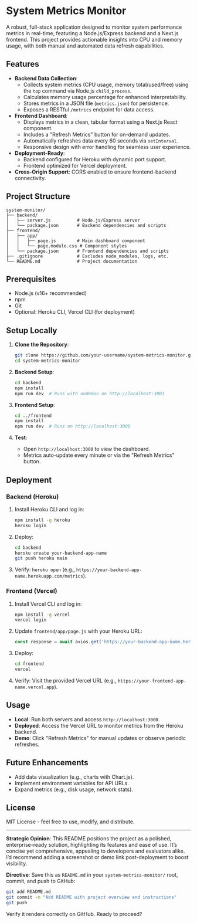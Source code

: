 # System Metrics Monitor

A robust, full-stack application designed to monitor system performance metrics in real-time, featuring a Node.js/Express backend and a Next.js frontend. This project provides actionable insights into CPU and memory usage, with both manual and automated data refresh capabilities.

## Features
- **Backend Data Collection**:
  - Collects system metrics (CPU usage, memory total/used/free) using the `top` command via Node.js `child_process`.
  - Calculates memory usage percentage for enhanced interpretability.
  - Stores metrics in a JSON file (`metrics.json`) for persistence.
  - Exposes a RESTful `/metrics` endpoint for data access.
- **Frontend Dashboard**:
  - Displays metrics in a clean, tabular format using a Next.js React component.
  - Includes a "Refresh Metrics" button for on-demand updates.
  - Automatically refreshes data every 60 seconds via `setInterval`.
  - Responsive design with error handling for seamless user experience.
- **Deployment-Ready**:
  - Backend configured for Heroku with dynamic port support.
  - Frontend optimized for Vercel deployment.
- **Cross-Origin Support**: CORS enabled to ensure frontend-backend connectivity.

## Project Structure
```
system-monitor/
├── backend/
│   ├── server.js          # Node.js/Express server
│   └── package.json       # Backend dependencies and scripts
├── frontend/
│   ├── app/
│   │   ├── page.js        # Main dashboard component
│   │   └── page.module.css # Component styles
│   └── package.json       # Frontend dependencies and scripts
├── .gitignore             # Excludes node_modules, logs, etc.
└── README.md              # Project documentation
```

## Prerequisites
- Node.js (v16+ recommended)
- npm
- Git
- Optional: Heroku CLI, Vercel CLI (for deployment)

## Setup Locally
1. **Clone the Repository**:
   ```bash
   git clone https://github.com/your-username/system-metrics-monitor.git
   cd system-metrics-monitor
   ```

2. **Backend Setup**:
   ```bash
   cd backend
   npm install
   npm run dev  # Runs with nodemon on http://localhost:3001
   ```

3. **Frontend Setup**:
   ```bash
   cd ../frontend
   npm install
   npm run dev  # Runs on http://localhost:3000
   ```

4. **Test**:
   - Open `http://localhost:3000` to view the dashboard.
   - Metrics auto-update every minute or via the "Refresh Metrics" button.

## Deployment
### Backend (Heroku)
1. Install Heroku CLI and log in:
   ```bash
   npm install -g heroku
   heroku login
   ```
2. Deploy:
   ```bash
   cd backend
   heroku create your-backend-app-name
   git push heroku main
   ```
3. Verify: `heroku open` (e.g., `https://your-backend-app-name.herokuapp.com/metrics`).

### Frontend (Vercel)
1. Install Vercel CLI and log in:
   ```bash
   npm install -g vercel
   vercel login
   ```
2. Update `frontend/app/page.js` with your Heroku URL:
   ```javascript
   const response = await axios.get('https://your-backend-app-name.herokuapp.com/metrics');
   ```
3. Deploy:
   ```bash
   cd frontend
   vercel
   ```
4. Verify: Visit the provided Vercel URL (e.g., `https://your-frontend-app-name.vercel.app`).

## Usage
- **Local**: Run both servers and access `http://localhost:3000`.
- **Deployed**: Access the Vercel URL to monitor metrics from the Heroku backend.
- **Demo**: Click "Refresh Metrics" for manual updates or observe periodic refreshes.

## Future Enhancements
- Add data visualization (e.g., charts with Chart.js).
- Implement environment variables for API URLs.
- Expand metrics (e.g., disk usage, network stats).

## License
MIT License - feel free to use, modify, and distribute.

---

**Strategic Opinion**: This README positions the project as a polished, enterprise-ready solution, highlighting its features and ease of use. It’s concise yet comprehensive, appealing to developers and evaluators alike. I’d recommend adding a screenshot or demo link post-deployment to boost visibility.

**Directive**: Save this as `README.md` in your `system-metrics-monitor/` root, commit, and push to GitHub:
```bash
git add README.md
git commit -m "Add README with project overview and instructions"
git push
```
Verify it renders correctly on GitHub. Ready to proceed?
